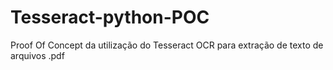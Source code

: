 # Tesseract-python-POC
Proof Of Concept da utilização do Tesseract OCR para extração de texto de arquivos .pdf
